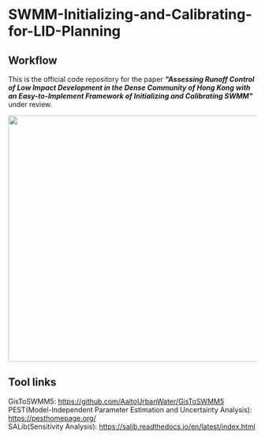 # SWMM-Initializing-and-Calibrating-for-LID-Planning
## Workflow  

This is the official code repository for the paper ***"Assessing Runoff Control of Low Impact Development in the Dense Community of Hong Kong with an Easy-to-Implement Framework of Initializing and Calibrating SWMM"*** under review. 

<img src="https://user-images.githubusercontent.com/88581752/221405256-1acde5dc-7a7d-481e-a53a-f32c2ecb2c65.png" width="600" height="500">

## Tool links
GisToSWMM5: https://github.com/AaltoUrbanWater/GisToSWMM5  
PEST(Model-Independent Parameter Estimation and Uncertainty Analysis): https://pesthomepage.org/  
SALib(Sensitivity Analysis): https://salib.readthedocs.io/en/latest/index.html
